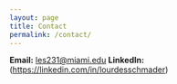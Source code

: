 ```yaml
---
layout: page
title: Contact
permalink: /contact/
---
```

**Email:** les231@miami.edu
**LinkedIn:** (https://linkedin.com/in/lourdesschmader)
